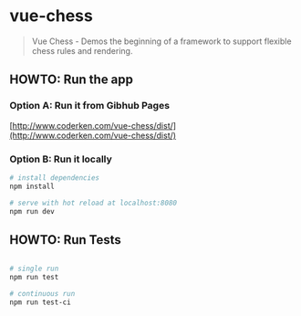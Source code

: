 # vue-chess

> Vue Chess - Demos the beginning of a framework to support flexible chess rules and rendering.

## HOWTO: Run the app

### Option A: Run it from Gibhub Pages

[http://www.coderken.com/vue-chess/dist/](http://www.coderken.com/vue-chess/dist/)


### Option B: Run it locally

``` bash
# install dependencies
npm install

# serve with hot reload at localhost:8080
npm run dev
```

## HOWTO: Run Tests

```bash

# single run
npm run test

# continuous run
npm run test-ci

```
